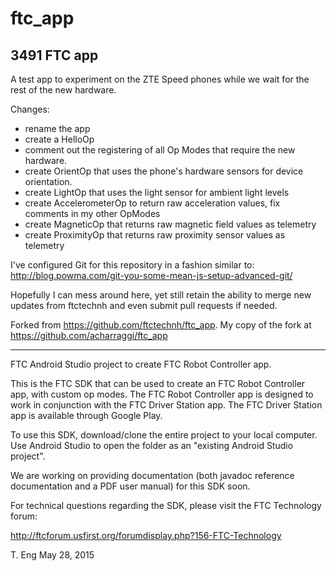 # ftc_app
## 3491 FTC app
A test app to experiment on the ZTE Speed phones while we wait for the rest of the new hardware.

Changes:
- rename the app
- create a HelloOp
- comment out the registering of all Op Modes that require the new hardware.
- create OrientOp that uses the phone's hardware sensors for device orientation.
- create LightOp that uses the light sensor for ambient light levels
- create AccelerometerOp to return raw acceleration values, fix comments in my other OpModes
- create MagneticOp that returns raw magnetic field values as telemetry
- create ProximityOp that returns raw proximity sensor values as telemetry

I've configured Git for this repository in a fashion similar to: http://blog.powma.com/git-you-some-mean-js-setup-advanced-git/

Hopefully I can mess around here, yet still retain the ability to merge new updates from ftctechnh and even submit pull requests if needed.

Forked from https://github.com/ftctechnh/ftc_app.
My copy of the fork at https://github.com/acharraggi/ftc_app

---

FTC Android Studio project to create FTC Robot Controller app.

This is the FTC SDK that can be used to create an FTC Robot Controller app, with custom op modes.
The FTC Robot Controller app is designed to work in conjunction with the FTC Driver Station app.
The FTC Driver Station app is available through Google Play.

To use this SDK, download/clone the entire project to your local computer.
Use Android Studio to open the folder as an "existing Android Studio project".

We are working on providing documentation (both javadoc reference documentation and a PDF user manual)
for this SDK soon.

For technical questions regarding the SDK, please visit the FTC Technology forum:

  http://ftcforum.usfirst.org/forumdisplay.php?156-FTC-Technology
  
T. Eng
May 28, 2015

